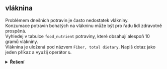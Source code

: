 ## vláknina

Problémem dnešních potravin je často nedostatek vlákniny.  
Konzumace potravin bohatých na vlákninu může být pro řadu lidí zdravotně prospěná.  
Vyhledej v tabulce `food_nutrient` potraviny, které obsahují alespoň 10 gramů vlákniny.  
Vláknina je uložená pod názvem `Fiber, total dietary`. Napiš dotaz jako jeden příkaz a využij operátor `&`.

<details>
<summary><b>Řešení</b></summary>

```python
import pandas as pd

url_food_nutrient = "https://kodim.cz/cms/assets/czechitas/python-data-1/python-pro-data-1/podmineny-vyber/podmineny-vyber/food_nutrient.csv"
food_nutrient = pd.read_csv(url_food_nutrient)

with_fiber= food_nutrient[
    (food_nutrient["name"] == "Fiber, total dietary")
    & (food_nutrient["amount"] >= 10)
]

print(with_fiber)
```

</details>
